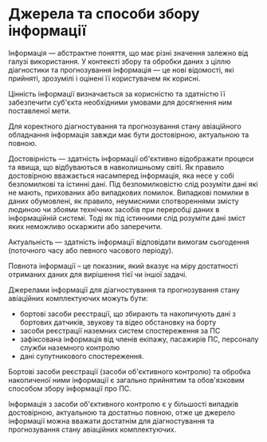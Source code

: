 Джерела та способи збору інформації
=================

Інформація — абстрактне поняття, що має різні значення залежно від галузі використання. У контексті збору та обробки даних з ціллю діагностики та прогнозування інформація — це нові відомості, які прийняті, зрозумілі і оцінені її користувачем як корисні.

Цінність інформації визначається за корисністю та здатністю її забезпечити суб'єкта необхідними умовами для досягнення ним поставленої мети.

Для коректного діагностування та прогнозування стану авіаційного обладнання інформація завжди має бути достовірною, актуальною та повною.

Достовірність — здатність інформації об'єктивно відображати процеси та явища, що відбуваються в навколишньому світі. Як правило достовірною вважається насамперед інформація, яка несе у собі безпомилкові та істинні дані. Під безпомилковістю слід розуміти дані які не мають, прихованих або випадкових помилок. Випадкові помилки в даних обумовлені, як правило, неумисними спотвореннями змісту людиною чи збоями технічних засобів при переробці даних в інформаційній системі. Тоді як під істинними слід розуміти дані зміст яких неможливо оскаржити або заперечити.

Актуальність — здатність інформації відповідати вимогам сьогодення (поточного часу або певного часового періоду).

Повнота інформації – це показник, який вказує на міру достатності отриманих даних для вирішення тієї чи іншої задачі.

Джерелами інформації для діагностування та прогнозування стану авіаційних комплектуючих можуть бути:

- бортові засоби реєстрації, що збирають та накопичують дані з бортових датчиків, звукову та відео обстановку на борту
- засоби реєстрації наземних систем спостереження за ПС
- зафіксована інформація від членів екіпажу, пасажирів ПС, персоналу служби наземного контролю
- дані супутникового спостереження.

Бортові засоби реєстрації (засоби об'єктивного контролю) та обробка накопиченої ними інформації є загально прийнятим та обов'язковим способом збору інформації про ПС.

Інформація з засоби об'єктивного контролю є у більшості випадків достовірною, актуальною та достатньо повною, отже це джерело інформації можна вважати достатнім для діагностування та прогнозування стану авіаційних комплектуючих.
